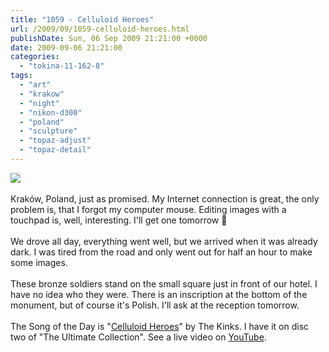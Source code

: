 ```yaml
---
title: "1059 - Celluloid Heroes"
url: /2009/09/1059-celluloid-heroes.html
publishDate: Sun, 06 Sep 2009 21:21:00 +0000
date: 2009-09-06 21:21:00
categories: 
  - "tokina-11-162-8"
tags: 
  - "art"
  - "krakow"
  - "night"
  - "nikon-d300"
  - "poland"
  - "sculpture"
  - "topaz-adjust"
  - "topaz-detail"
---
```

<a href="https://d25zfm9zpd7gm5.cloudfront.net/1200x1200/2009/20090906_212608_ps.jpg" target="_blank"><img src="https://d25zfm9zpd7gm5.cloudfront.net/0600x0600/2009/20090906_212608_ps.jpg"/></a><br/><br/>Kraków, Poland, just as promised. My Internet connection is great, the only problem is, that I forgot my computer mouse. Editing images with a touchpad is, well, interesting. I'll get one tomorrow 🙂<br/><br/> We drove all day, everything went well, but we arrived when it was already dark. I was tired from the road and only went out for half an hour to make some images. <br/><br/>These bronze soldiers stand on the small square just in front of our hotel. I have no idea who they were. There is an inscription at the bottom of the monument, but of course it's Polish. I'll ask at the reception tomorrow.<br/><br/>The Song of the Day is "<a href="http://www.lyricsmode.com/lyrics/k/kinks/celluloid_heroes.html" target="_blank">Celluloid Heroes</a>" by The Kinks. I have it on disc two of "The Ultimate Collection". See a live video on <a href="http://www.youtube.com/watch?gl=US&v=l_RvgC7JiQQ" target="_blank">YouTube</a>.
